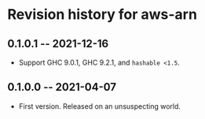 # Revision history for aws-arn

## 0.1.0.1 -- 2021-12-16

* Support GHC 9.0.1, GHC 9.2.1, and `hashable <1.5`.

## 0.1.0.0 -- 2021-04-07

* First version. Released on an unsuspecting world.
